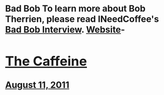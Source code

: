 # Bad Bob To learn more about Bob Therrien, please read INeedCoffee's [Bad Bob Interview](http://ineedcoffee.com/bad-bob-interview/). [Website](https://sites.google.com/site/bobjtherrien/home)- [<h2>The Caffeine</h2>August 11, 2011](https://ineedcoffee.com/the-caffeine/)